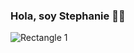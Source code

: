 ### Hola, soy Stephanie 👩‍💻

![Rectangle 1](https://user-images.githubusercontent.com/65919895/114769967-84fb8800-9d30-11eb-9d26-85f1e4a312cc.png)

<!--
**StephanieJolianis/StephanieJolianis** is a ✨ _special_ ✨ repository because its `README.md` (this file) appears on your GitHub profile.

Here are some ideas to get you started:

- 🔭 I’m currently working on ...
- 🌱 I’m currently learning ...
- 👯 I’m looking to collaborate on ...
- 🤔 I’m looking for help with ...
- 💬 Ask me about ...
- 📫 How to reach me: ...
- 😄 Pronouns: ...
- ⚡ Fun fact: ...
-->

